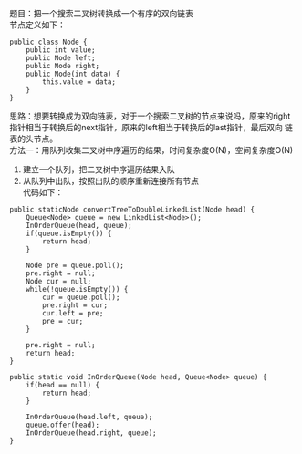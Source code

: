 题目：把一个搜索二叉树转换成一个有序的双向链表   
节点定义如下：
```
public class Node {
    public int value;
    public Node left;
    public Node right;
    public Node(int data) {
        this.value = data;
    }
}
```
思路：想要转换成为双向链表，对于一个搜索二叉树的节点来说吗，原来的right指针相当于转换后的next指针，原来的left相当于转换后的last指针，最后双向
链表的头节点。  
方法一：用队列收集二叉树中序遍历的结果，时间复杂度O(N)，空间复杂度O(N)  
1. 建立一个队列，把二叉树中序遍历结果入队
2. 从队列中出队，按照出队的顺序重新连接所有节点  
代码如下：
```
public staticNode convertTreeToDoubleLinkedList(Node head) {
    Queue<Node> queue = new LinkedList<Node>();
    InOrderQueue(head, queue);
    if(queue.isEmpty()) {
        return head;
    }
    
    Node pre = queue.poll();
    pre.right = null;
    Node cur = null;
    while(!queue.isEmpty()) {
        cur = queue.poll();
        pre.right = cur;
        cur.left = pre;
        pre = cur;
    }
    
    pre.right = null;
    return head;
}

public static void InOrderQueue(Node head, Queue<Node> queue) {
    if(head == null) {
        return head;
    }
    
    InOrderQueue(head.left, queue);
    queue.offer(head);
    InOrderQueue(head.right, queue);
}
```
